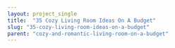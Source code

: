 ```yaml
---
layout: project_single
title:  "35 Cozy Living Room Ideas On A Budget"
slug: "35-cozy-living-room-ideas-on-a-budget"
parent: "cozy-and-romantic-living-room-on-a-budget"
---
```

 